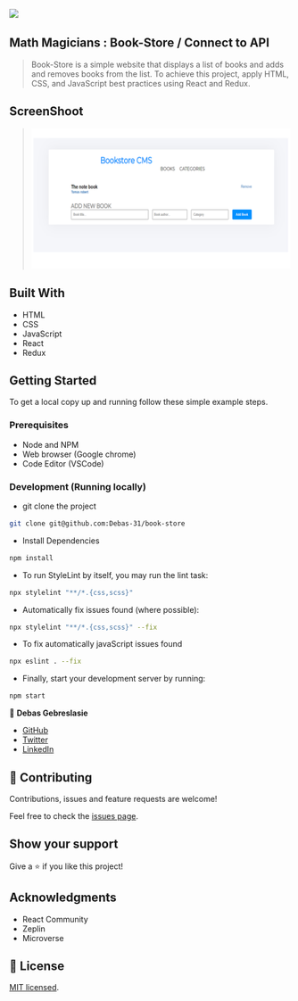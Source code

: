 ![](https://img.shields.io/badge/Microverse-blueviolet)

## Math Magicians : Book-Store / Connect to API

> Book-Store is a simple website that displays a list of books and adds and removes books from the list. To achieve this project, apply HTML, CSS, and JavaScript best practices using React and Redux.

## ScreenShoot
 > ![screenshot](./public/screenShot-bookStore.png)
## Built With

- HTML
- CSS 
- JavaScript 
- React
- Redux


## Getting Started

To get a local copy up and running follow these simple example steps.

### Prerequisites

- Node and NPM
- Web browser (Google chrome)
- Code Editor (VSCode)

### Development (Running locally)

- git clone the project

```bash 
git clone git@github.com:Debas-31/book-store
```

- Install Dependencies

```bash
npm install
```

- To run StyleLint by itself, you may run the lint task:

```bash
npx stylelint "**/*.{css,scss}"
```

- Automatically fix issues found (where possible):

```bash
npx stylelint "**/*.{css,scss}" --fix
```
- To fix automatically javaScript issues found
```bash
npx eslint . --fix
```

- Finally, start your development server by running:

```bash
npm start
```

👤 **Debas Gebreslasie**

- [GitHub](https://github.com/Debas-31)
- [Twitter](https://twitter.com/DEBSH76956492)
- [LinkedIn](https://www.linkedin.com/in/debas-gebrengus)

## 🤝 Contributing

Contributions, issues and feature requests are welcome!

Feel free to check the [issues page](https://github.com/Debas-31/book-store/issues).

## Show your support

Give a ⭐️ if you like this project!

## Acknowledgments

- React Community 
- Zeplin
- Microverse

## 📝 License

[MIT licensed](https://github.com/Debas-31/book-store/blob/milestone-1-initialize-project-with-components/MIT.md).